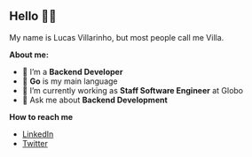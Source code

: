 <h2>Hello  🤘🏻</h2>

My name is Lucas Villarinho, but most people call me Villa.


**About me:**

- 🌱 I’m a **Backend Developer**
- 🐹 **Go** is my main language
- 🔭 I’m currently working as **Staff Software Engineer** at Globo
- 💬 Ask me about **Backend Development**

 **How to reach me**

- [LinkedIn](https://www.linkedin.com/in/lucas-villarinho/)
- [Twitter](https://x.com/villarinholuc)
